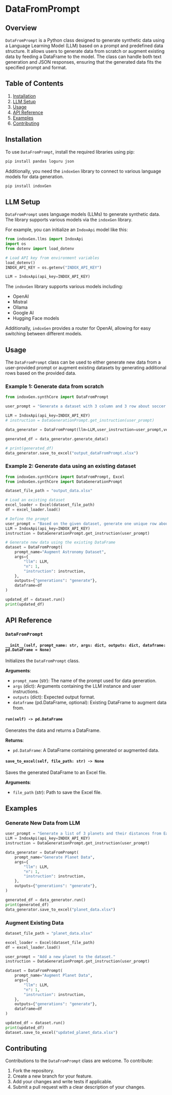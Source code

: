 # DataFromPrompt

## Overview
`DataFromPrompt` is a Python class designed to generate synthetic data using a Language Learning Model (LLM) based on a prompt and predefined data structure. It allows users to generate data from scratch or augment existing data by feeding a DataFrame to the model. The class can handle both text generation and JSON responses, ensuring that the generated data fits the specified prompt and format.

## Table of Contents
1. [Installation](#installation)
2. [LLM Setup](#llm-setup)
3. [Usage](#usage)
4. [API Reference](#api-reference)
5. [Examples](#examples)
6. [Contributing](#contributing)

## Installation
To use `DataFromPrompt`, install the required libraries using pip:
```bash
pip install pandas loguru json
```

Additionally, you need the `indoxGen` library to connect to various language models for data generation.

```bash
pip install indoxGen
```

## LLM Setup
`DataFromPrompt` uses language models (LLMs) to generate synthetic data. The library supports various models via the `indoxGen` library.

For example, you can initialize an `IndoxApi` model like this:
```python
from indoxGen.llms import IndoxApi
import os
from dotenv import load_dotenv

# Load API key from environment variables
load_dotenv()
INDOX_API_KEY = os.getenv("INDOX_API_KEY")

LLM = IndoxApi(api_key=INDOX_API_KEY)
```

The `indoxGen` library supports various models including:
- OpenAI
- Mistral
- Ollama
- Google AI
- Hugging Face models

Additionally, `indoxGen` provides a router for OpenAI, allowing for easy switching between different models.


## Usage
The `DataFromPrompt` class can be used to either generate new data from a user-provided prompt or augment existing datasets by generating additional rows based on the provided data.

### Example 1: Generate data from scratch
```python
from indoxGen.synthCore import DataFromPrompt

user_prompt = "Generate a dataset with 3 column and 3 row about soccer."

LLM = IndoxApi(api_key=INDOX_API_KEY)
# instruction = DataGenerationPrompt.get_instruction(user_prompt)

data_generator = DataFromPrompt(llm=LLM,user_instruction=user_prompt,verbose=1)

generated_df = data_generator.generate_data()

# print(generated_df)
data_generator.save_to_excel("output_dataFromPrompt.xlsx")
```

### Example 2: Generate data using an existing dataset
```python
from indoxGen.synthCore import DataFromPrompt, Excel
from indoxGen.synthCore import DataGenerationPrompt

dataset_file_path = "output_data.xlsx"

# Load an existing dataset
excel_loader = Excel(dataset_file_path)
df = excel_loader.load()

# Define the prompt
user_prompt = "Based on the given dataset, generate one unique row about astronomy."
LLM = IndoxApi(api_key=INDOX_API_KEY)
instruction = DataGenerationPrompt.get_instruction(user_prompt)

# Generate new data using the existing DataFrame
dataset = DataFromPrompt(
    prompt_name="Augment Astronomy Dataset",
    args={
        "llm": LLM,
        "n": 1,
        "instruction": instruction,
    },
    outputs={"generations": "generate"},
    dataframe=df
)

updated_df = dataset.run()
print(updated_df)
```

## API Reference

### `DataFromPrompt`
#### `__init__(self, prompt_name: str, args: dict, outputs: dict, dataframe: pd.DataFrame = None)`
Initializes the `DataFromPrompt` class.

**Arguments**:
- `prompt_name` (str): The name of the prompt used for data generation.
- `args` (dict): Arguments containing the LLM instance and user instructions.
- `outputs` (dict): Expected output format.
- `dataframe` (pd.DataFrame, optional): Existing DataFrame to augment data from.

#### `run(self) -> pd.DataFrame`
Generates the data and returns a DataFrame.

**Returns**:
- `pd.DataFrame`: A DataFrame containing generated or augmented data.

#### `save_to_excel(self, file_path: str) -> None`
Saves the generated DataFrame to an Excel file.

**Arguments**:
- `file_path` (str): Path to save the Excel file.

## Examples

### Generate New Data from LLM
```python
user_prompt = "Generate a list of 3 planets and their distances from Earth."
LLM = IndoxApi(api_key=INDOX_API_KEY)
instruction = DataGenerationPrompt.get_instruction(user_prompt)

data_generator = DataFromPrompt(
    prompt_name="Generate Planet Data",
    args={
        "llm": LLM,
        "n": 1,
        "instruction": instruction,
    },
    outputs={"generations": "generate"},
)

generated_df = data_generator.run()
print(generated_df)
data_generator.save_to_excel("planet_data.xlsx")
```

### Augment Existing Data
```python
dataset_file_path = "planet_data.xlsx"

excel_loader = Excel(dataset_file_path)
df = excel_loader.load()

user_prompt = "Add a new planet to the dataset."
instruction = DataGenerationPrompt.get_instruction(user_prompt)

dataset = DataFromPrompt(
    prompt_name="Augment Planet Data",
    args={
        "llm": LLM,
        "n": 1,
        "instruction": instruction,
    },
    outputs={"generations": "generate"},
    dataframe=df
)

updated_df = dataset.run()
print(updated_df)
dataset.save_to_excel("updated_planet_data.xlsx")
```

## Contributing
Contributions to the `DataFromPrompt` class are welcome. To contribute:
1. Fork the repository.
2. Create a new branch for your feature.
3. Add your changes and write tests if applicable.
4. Submit a pull request with a clear description of your changes.
